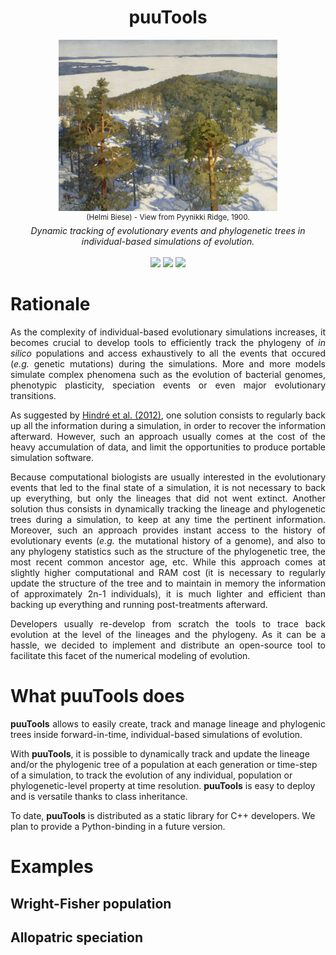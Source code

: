 <h1 align="center">puuTools</h1>
<p align="center">
<kbd>
<img src="pic.jpg" width=350>
</kbd>
<br/>
<sup>(Helmi Biese) - View from Pyynikki Ridge, 1900.</sup>
<br/>
<em>Dynamic tracking of evolutionary events and phylogenetic trees in individual-based simulations of evolution.</em>
<br/><br/>
<a href="https://github.com/charlesrocabert/Evo2Sim/releases/latest"><img src="https://img.shields.io/badge/version- 1.1.0-green.svg" /></a>&nbsp;<a href="https://github.com/charlesrocabert/Evo2Sim/releases/latest"><img src="https://img.shields.io/badge/build-passing-green.svg" /></a>&nbsp;<a href="https://www.gnu.org/licenses/gpl-3.0"><img src="https://img.shields.io/badge/license-GPL v3-blue.svg" /></a>
</p>

# Rationale

<p align="justify">
As the complexity of individual-based evolutionary simulations increases, it becomes crucial to develop tools to efficiently track the phylogeny of <em>in silico</em> populations and access exhaustively to all the events that occured (<em>e.g.</em> genetic mutations) during the simulations.
More and more models simulate complex phenomena such as the evolution of bacterial genomes, phenotypic plasticity, speciation events or even major evolutionary transitions.
</p>

<p align="justify">
As suggested by <a href="https://www.nature.com/articles/nrmicro2750">Hindré et al. (2012)</a>, one solution consists to regularly back up all the information during a simulation, in order to recover the information afterward. However, such an approach usually comes at the cost of the heavy accumulation of data, and limit the opportunities to produce portable simulation software.
</p>

<p align="justify">
Because computational biologists are usually interested in the evolutionary events that led to the final state of a simulation, it is not necessary to back up everything, but only the lineages that did not went extinct. Another solution thus consists in dynamically tracking the lineage and phylogenetic trees during a simulation, to keep at any time the pertinent information. Moreover, such an approach provides instant access to the history of evolutionary events (<em>e.g.</em> the mutational history of a genome), and also to any phylogeny statistics such as the structure of the phylogenetic tree, the most recent common ancestor age, etc.
While this approach comes at slightly higher computational and RAM cost (it is necessary to regularly update the structure of the tree and to maintain in memory the information of approximately 2n-1 individuals), it is much lighter and efficient than backing up everything and running post-treatments afterward.
</p>

<p align="justify">
Developers usually re-develop from scratch the tools to trace back evolution at the level of the lineages and the phylogeny. As it can be a hassle, we decided to implement and distribute an open-source tool to facilitate this facet of the numerical modeling of evolution.
</p>

# What puuTools does

<p align="justify">
<strong>puuTools</strong> allows to easily create, track and manage lineage and phylogenic trees inside forward-in-time, individual-based simulations of evolution.

With <strong>puuTools</strong>, it is possible to dynamically track and update the lineage and/or the phylogenic tree of a population at each generation or time-step of a simulation, to track the evolution of any individual, population or phylogenetic-level property at time resolution. <strong>puuTools</strong> is easy to deploy and is versatile thanks to class inheritance.

To date, <strong>puuTools</strong> is distributed as a static library for C++ developers. We plan to provide a Python-binding in a future version.
</p>

# Examples

## Wright-Fisher population

<p align="justify">
  
</p>

## Allopatric speciation

<p align="justify">
  
</p>

